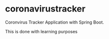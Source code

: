 # coronavirustracker
Coronvirus Tracker Application with Spring Boot.

This is done with learning purposes
